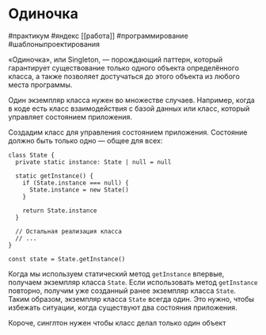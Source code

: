 # Одиночка

#практикум #яндекс [[работа]] #программирование  #шаблоныпроектирования


«Одиночка», или Singleton, — порождающий паттерн, который гарантирует существование только одного объекта определённого класса, а также позволяет достучаться до этого объекта из любого места программы.

Один экземпляр класса нужен во множестве случаев. Например, когда в коде есть класс взаимодействия с базой данных или класс, который управляет состоянием приложения.

Создадим класс для управления состоянием приложения. Состояние должно быть только одно — общее для всех:

```
class State {
  private static instance: State | null = null
  
  static getInstance() {
    if (State.instance === null) {
      State.instance = new State()
    }
    
    return State.instance
  }
  
  // Остальная реализация класса
  // ...
}

const state = State.getInstance() 
```

Когда мы используем статический метод `getInstance` впервые, получаем экземпляр класса `State`. Если использовать метод `getInstance` повторно, получим уже созданный ранее экземпляр класса `State`. Таким образом, экземпляр класса `State` всегда один. Это нужно, чтобы избежать ситуации, когда существуют два состояния приложения.

Короче, синглтон нужен чтобы класс делал только один объект
